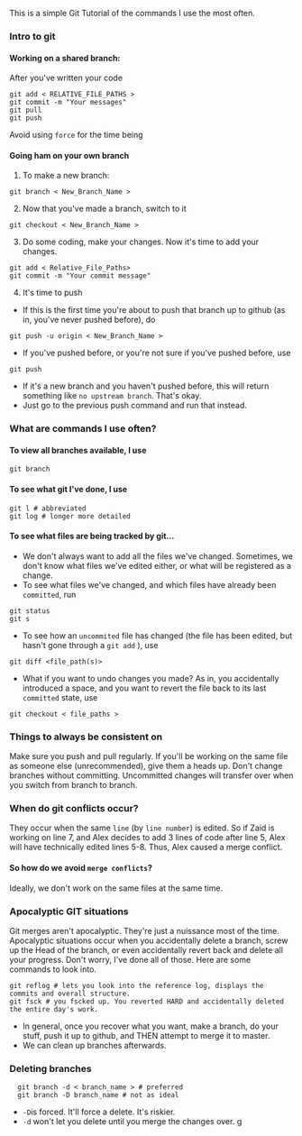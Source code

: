 This is a simple Git Tutorial of the commands I use the most often.

### Intro to git

#### Working on a shared branch:

After you've written your code
```shell
git add < RELATIVE_FILE_PATHS >
git commit -m "Your messages"
git pull
git push
```

Avoid using `force` for the time being

#### Going ham on your own branch

1. To make a new branch:

```shell
git branch < New_Branch_Name >
```

2. Now that you've made a branch, switch to it

```shell
git checkout < New_Branch_Name >
```

3. Do some coding, make your changes. Now it's time to add your changes.

```shell
git add < Relative_File_Paths>
git commit -m "Your commit message"
```

4. It's time to push

  * If this is the first time you're about to push that branch up to github (as in, you've never pushed before), do

```shell
git push -u origin < New_Branch_Name >
```

  * If you've pushed before, or you're not sure if you've pushed before, use 

```shell
git push 
```

  * If it's a new branch and you haven't pushed before, this will return something like `no upstream branch`. That's okay. 
  * Just go to the previous push command and run that instead.

### What are commands I use often?

#### To view all branches available, I use

```shell
git branch
```

#### To see what git I've done, I use
```shell
git l # abbreviated
git log # longer more detailed 
```

#### To see what files are being tracked by git...

  * We don't always want to add all the files we've changed. Sometimes, we don't know what files we've edited either, or what will be registered as a change.
  * To see what files we've changed, and which files have already been `committed`, run
  
```shell
git status
git s
```

  * To see how an `uncommited` file has changed (the file has been edited, but hasn't gone through a `git add` ), use 

  ```shell
  git diff <file_path(s)>
  ```

  * What if you want to undo changes you made? As in, you accidentally introduced a space, and you want to revert the file back to its last `committed` state, use 

  ```shell
  git checkout < file_paths >
  ```

### Things to always be consistent on

  Make sure you push and pull regularly. If you'll be working on the same file as someone else (unrecommended), give them a heads up.
  Don't change branches without committing. Uncommitted changes will transfer over when you switch from branch to branch.


### When do git conflicts occur?

  They occur when the same `line` (by `line number`) is edited. So if Zaid is working on line 7, and Alex decides to add 3 lines of code after line 5, Alex will have technically edited lines 5-8. Thus, Alex caused a merge conflict.

#### So how do we avoid `merge conflicts`? 

  Ideally, we don't work on the same files at the same time. 


### Apocalyptic GIT situations

Git merges aren't apocalyptic. They're just a nuissance most of the time. Apocalyptic situations occur when you accidentally delete a branch, screw up the Head of the branch, or even accidentally revert back and delete all your progress. Don't worry, I've done all of those. Here are some commands to look into.

```shell
git reflog # lets you look into the reference log, displays the commits and overall structure. 
git fsck # you fscked up. You reverted HARD and accidentally deleted the entire day's work. 
```

  * In general, once you recover what you want, make a branch, do your stuff, push it up to github, and THEN attempt to merge it to master.
  * We can clean up branches afterwards.

### Deleting branches 

```shell
  git branch -d < branch_name > # preferred
  git branch -D branch_name # not as ideal
```

  * `-D`is forced. It'll force a delete. It's riskier.
  * `-d` won't let you delete until you merge the changes over. g